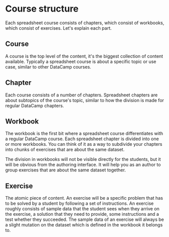 # Course structure

Each spreadsheet course consists of chapters, which consist of workbooks, which consist of exercises.
Let's explain each part.

## Course

A course is the top level of the content, it's the biggest collection of content available.
Typically a spreadsheet course is about a specific topic or use case, similar to other DataCamp
courses.

## Chapter

Each course consists of a number of chapters. Spreadsheet chapters are about subtopics of the
course's topic, similar to how the division is made for regular DataCamp chapters.

## Workbook

The workbook is the first bit where a spreadsheet course differentiates with a regular DataCamp
course. Each spreadsheet chapter is divided into one or more workbooks. You can think of it as a way
to subdivide your chapters into chunks of exercises that are about the same dataset.

The division in workbooks will not be visible directly for the students, but it will be obvious from
the authoring interface. It will help you as an author to group exercises that are about the same
dataset together.

## Exercise

The atomic piece of content. An exercise will be a specific problem that has to be solved by a
student by following a set of instructions. An exercise roughly consists of sample data that the
student sees when they arrive on the exercise, a solution that they need to provide, some
instructions and a test whether they succeeded. The sample data of an exercise will always be a
slight mutation on the dataset which is defined in the workbook it belongs to.

